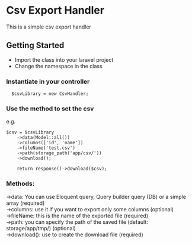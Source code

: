 # Csv Export Handler
This is a simple csv export handler

## Getting Started
- Import the class into your laravel project
- Change the namespace in the class

### Instantiate in your controller
```
  $csvLibrary = new CsvHandler;
```
### Use the method to set the csv 
e.g.
```
$csv = $csvLibrary
    ->data(Model::all())
    ->columns(['id', 'name'])
    ->fileName('test.csv')
    ->path(storage_path('app/csv/'))
    ->download();

    return response()->download($csv);
```

### Methods:
->data: You can use Eloquent query, Query builder query (DB) or a simple array (required)<br>
->columns: use it if you want to export only some columns (optional)<br>
->fileName: this is the name of the exported file (required)<br>
->path: you can specify the path of the saved file (default: storage/app/tmp/) (optional)<br>
->download(): use to create the download file (required)<br>
